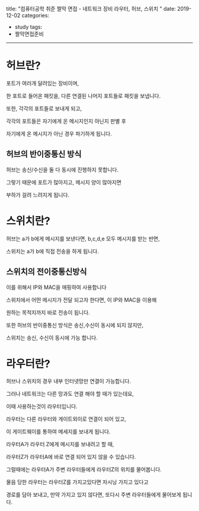 title: "컴퓨터공학 취준 짤막 면접 - 네트워크 장비 라우터, 허브, 스위치 "
date: 2019-12-02
categories: 
  - study
tags: 
  - 짤막면접준비
---

# 허브란?

포트가 여러개 달려있는 장비이며, 

한 포트로 들어온 패킷을, 다른 연결된 나머지 포트들로 패킷을 보냅니다. 

또한, 각각의 포트들로 보내게 되고, 

각각의 포트들은 자기에게 온 메시지인지 아닌지 판별 후 

자기에게 온 메시지가 아닌 경우 파기하게 됩니다.

## 허브의 반이중통신 방식

허브는 송신/수신을 둘 다 동시에 진행하지 못합니다.
 
 그렇기 때문에 포트가 많아지고, 메시지 양이 많아지면 
 
 부하가 걸려 느려지게 됩니다.
 
# 스위치란? 
  
  허브는 a가 b에게 메시지를 보낸다면, b,c,d,e 모두 메시지를 받는 반면, 
  
  스위치는 a가 b에 직접 전송을 하게 됩니다. 

## 스위치의 전이중통신방식
  
 이를 위해서 IP와 MAC을 매핑하여 사용합니다
 
 스위치에서 어떤 메시지가 전달 되고자 한다면, 이 IP와 MAC을 이용해
 
 원하는 목적지까지 바로 전송이 됩니다.
 
 또한 허브의 반이중통신 방식은 송신,수신이 동시에 되지 않지만, 
 
 스위치는 송신, 수신이 동시에 가능 합니다.
 
# 라우터란?

 허브나 스위치의 경우 내부 인터넷망만 연결이 가능합니다. 
 
 그러나 네트워크는 다른 망과도 연결 해야 할 때가 있는데요,
 
 이때 사용하는것이 라우터입니다. 
 
 라우터는 다른 라우터와 게이트외이로 연결이 되어 있고, 
 
 이 게이트웨이를 통하여 메세지를 보내게 됩니다. 
 
 라우터A가 라우터 Z에게 메시지를 보내려고 할 때, 
 
 라우터Z가 라우터A에 바로 연결 되어 있지 않을 수 있습니다.
 
 그럴때에는 라우터A가 주변 라우터들에게 라우터Z의 위치를 물어봅니다.
 
 물음 당한 라우터는 라우터Z를 가지고있다면 자시닝 가지고 있다고
 
 경로를 담아 보내고, 만약 가지고 있지 않다면, 또다시 주변 라우터들에게 물어보게 됩니다.
 
 
